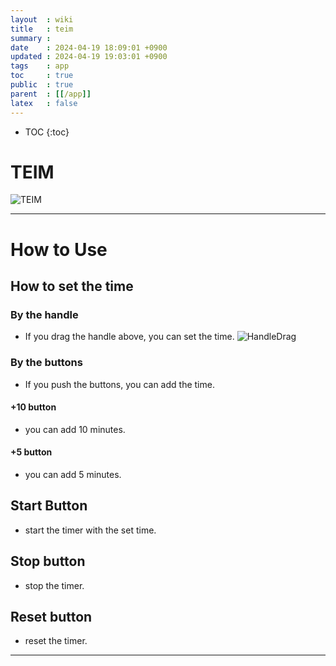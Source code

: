 ```yaml
---
layout  : wiki
title   : teim
summary : 
date    : 2024-04-19 18:09:01 +0900
updated : 2024-04-19 19:03:01 +0900
tags    : app
toc     : true
public  : true
parent  : [[/app]] 
latex   : false
---
```

* TOC
{:toc}

# TEIM
![TEIM](https://github.com/gxdxt/gxdxt.github.io/assets/69609972/81aa1c85-7f27-467b-a608-173e32842bb5)

***

# How to Use
## How to set the time
### By the handle
- If you drag the handle above, you can set the time.
![HandleDrag](https://github.com/gxdxt/gxdxt.github.io/assets/69609972/fcbf638b-8456-4a98-a121-bf128ebfd916)

### By the buttons
- If you push the buttons, you can add the time.

#### +10 button
- you can add 10 minutes.

#### +5 button
- you can add 5 minutes.

## Start Button
- start the timer with the set time.

## Stop button
- stop the timer.

## Reset button
- reset the timer.


***

